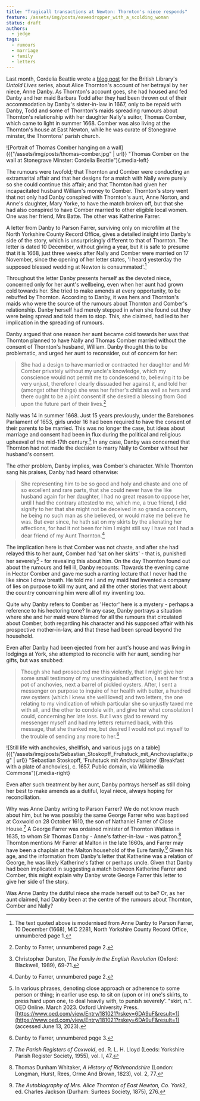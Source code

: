 ```yaml
---
title: "Tragicall transactions at Newton: Thornton's niece responds"
feature: /assets/img/posts/eavesdropper_with_a_scolding_woman
status: draft
authors:
  - jedge
tags:
  - rumours
  - marriage
  - family
  - letters
---
```


Last month, Cordelia Beattie wrote a [blog post](https://blogs.bl.uk/untoldlives/2023/05/bringing-up-a-chicken-to-peck-out-their-eye-a-nieces-betrayal.html) for the British Library's *Untold Lives* series, about Alice Thornton's account of her betrayal by her niece, Anne Danby. As Thornton's account goes, she had housed and fed Danby and her maid Barbara Todd after they had been thrown out of their accommodation by Danby's sister-in-law in 1667, only to be repaid with Danby, Todd and some of Thornton's maids spreading rumours about Thornton's relationship with her daughter Nally's suitor, Thomas Comber, which came to light in summer 1668. Comber was also living at the Thornton's house at East Newton, while he was curate of Stonegrave minster, the Thorntons' parish church. 

![Portrait of Thomas Comber hanging on a wall]({{"/assets/img/posts/thomas-comber.jpg" | url}} "Thomas Comber on the wall at Stonegrave Minster: Cordelia Beattie"){.media-left}

The rumours were twofold; that Thornton and Comber were conducting an extramarital affair and that her designs for a match with Nally were purely so she could continue this affair; and that Thornton had given her incapacitated husband William's money to Comber. Thornton's story went that not only had Danby conspired with Thornton's aunt, Anne Norton, and Anne's daughter, Mary Yorke, to have the match broken off, but that she had also conspired to have Comber married to other eligible local women. One was her friend, Mrs Batte. The other was Katherine Farrer.

A letter from Danby to Parson Farrer, surviving only on microfilm at the North Yorkshire County Record Office, gives a detailed insight into Danby's side of the story, which is unsurprisingly different to that of Thornton. The letter is dated 10 December, without giving a year, but it is safe to presume that it is 1668, just three weeks after Nally and Comber were married on 17 November, since the opening of her letter states, 'I heard yesterday the supposed blessed wedding at Newton is consummated'.[^1]  

Throughout the letter Danby presents herself as the devoted niece, concerned only for her aunt's wellbeing, even when her aunt had grown cold towards her. She tried to make amends at every opportunity, to be rebuffed by Thornton. According to Danby, it was hers and Thornton's maids who were the source of the rumours about Thornton and Comber's relationship. Danby herself had merely stepped in when she found out they were being spread and told them to stop. This, she claimed, had led to her implication in the spreading of rumours.

Danby argued that one reason her aunt became cold towards her was that Thornton planned to have Nally and Thomas Comber married without the consent of Thornton's husband, William. Danby thought this to be problematic, and urged her aunt to reconsider, out of concern for her:

> She had a design to have married or contracted her daughter and Mr Comber privately without my uncle's knowledge, which my conscience would not permit me to condescend to, believing it to be very unjust, therefore I clearly dissuaded her against it, and told her (amongst other things) she was her father's child as well as hers and there ought to be a joint consent if she desired a blessing from God upon the future part of their lives.[^2]

Nally was 14 in summer 1668. Just 15 years previously, under the Barebones Parliament of 1653, girls under 16 had been required to have the consent of their parents to be married. This was no longer the case, but ideas about marriage and consent had been in flux during the political and religious upheaval of the mid-17th century.[^3] In any case, Danby was concerned that Thornton had not made the decision to marry Nally to Comber without her husband's consent. 

The other problem, Danby implies, was Comber's character. While Thornton sang his praises, Danby had heard otherwise:

> She representing him to be so good and holy and chaste and one of so excellent and rare parts, that she could never have the like husband again for her daughter, I had no great reason to oppose her, until I had the contrary attested to me, which me, a true friend, I did signify to her that she might not be deceived in so grand a concern, he being no such man as she believed, or would make me believe he was. But ever since, he hath sat on my skirts by the alienating her affections, for had it not been for him I might still say I have not I had a dear friend of my Aunt Thornton.[^4]

The implication here is that Comber was not chaste, and after she had relayed this to her aunt, Comber had 'sat on her skirts' -  that is, punished her severely[^5] - for revealing this about him. On the day Thornton found out about the rumours and fell ill, Danby recounts:
Ttowards the evening came in Hector Comber and gave me such a ranting lecture that I never had the like since I drew breath. He told me I and my maid had invented a company of lies on purpose to kill my aunt, and all the other stories that went about the country concerning him were all of my inventing too. 

Quite why Danby refers to Comber as 'Hector' here is a mystery - perhaps a reference to his hectoring tone? In any case, Danby portrays a situation where she and her maid were blamed for all the rumours that circulated about Comber, both regarding his character and his supposed affair with his prospective mother-in-law, and that these had been spread beyond the household.

Even after Danby had been ejected from her aunt's house and was living in lodgings at York, she attempted to reconcile with her aunt, sending her gifts, but was snubbed:

> Though she had prosecuted me this violently, that I might give her some small testimony of my unextinguished affection, I sent her first a pot of anchovies, next a barrel of pickled oysters. After, I sent a messenger on purpose to inquire of her health with butter, a hundred raw oysters (which I knew she well loved) and two letters, the one relating to my vindication of which particular she so unjustly taxed me with all, and the other to condole with, and give her what consolation I could, concerning her late loss. But I was glad to reward my messenger myself and had my letters returned back, with this message, that she thanked me, but desired I would not put myself to the trouble of sending any more to her.[^6] 

![Still life with anchovies, shellfish, and various jugs on a table]({{"/assets/img/posts/Sebastian_Stoskopff_Fruhstuck_mit_Anchovisplatte.jpg" | url}} "Sebastian Stoskopff, 'Fruhstuck mit Anchovisplatte' (Breakfast with a plate of anchovies), c. 1657. Public domain, via Wikimedia Commons"){.media-right}

Even after such treatment by her aunt, Danby portrays herself as still doing her best to make amends as a dutiful, loyal niece, always hoping for reconciliation.

Why was Anne Danby writing to Parson Farrer? We do not know much about him, but he was possibly the same George Farrer who was baptised at Coxwold on 28 October 1610, the son of Nathaniel Farrer of Close House.[^7] A George Farrer was ordained minister of Thornton Watlass in 1635, to whom Sir Thomas Danby - Anne's father-in-law - was patron.[^8] Thornton mentions Mr Farrer at Malton in the late 1660s, and Farrer may have been a chaplain at the Malton household of the Eure family.[^9] Given his age, and the information from Danby's letter that Katherine was a relation of George, he was likely Katherine's father or perhaps uncle. Given that Danby had been implicated in suggesting a match between Katherine Farrer and Comber, this might explain why Danby wrote George Farrer this letter to give her side of the story.

Was Anne Danby the dutiful niece she made herself out to be? Or, as her aunt claimed, had Danby been at the centre of the rumours about Thornton, Comber and Nally? 


[^1]: The text quoted above is modernised from Anne Danby to Parson Farrer, 10 December (1668), MIC 2281, North Yorkshire County Record Office, unnumbered page 1.

[^2]: Danby to Farrer, unnumbered page 2.

[^3]: Christopher Durston, *The Family in the English Revolution* (Oxford: Blackwell, 1989), 69-71.

[^4]: Danby to Farrer, unnumbered page 2.

[^5]: In various phrases, denoting close approach or adherence to some person or thing; in earlier use esp. to sit on (upon or in) one's skirts, to press hard upon one, to deal heavily with, to punish severely'. "skirt, n.". OED Online. March 2023. Oxford University Press. [https://www.oed.com/view/Entry/181021?rskey=6DA9uF&result=1](https://www.oed.com/view/Entry/181021?rskey=6DA9uF&result=1) (accessed June 13, 2023).

[^6]: Danby to Farrer, unnumbered pqge 3.

[^7]: *The Parish Registers of Coxwold*, ed. R. L. H. Lloyd (Leeds: Yorkshire Parish Register Society, 1955), vol. I, 47.

[^8]: Thomas Dunham Whitaker, *A History of Richmondshire* (London: Longman, Hurst, Rees, Orme And Brown, 1823), vol. 2, 77.

[^9]: *The Autobiography of Mrs. Alice Thornton of East Newton, Co. York*2, ed. Charles Jackson (Durham: Surtees Society, 1875), 276.


